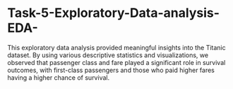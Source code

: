 # Task-5-Exploratory-Data-analysis-EDA-
This exploratory data analysis provided meaningful insights into the Titanic dataset. By using various descriptive statistics and visualizations, we observed that passenger class and fare played a significant role in survival outcomes, with first-class passengers and those who paid higher fares having a higher chance of survival.
